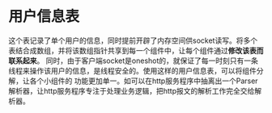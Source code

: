 # 用户信息表
这个表记录了单个用户的信息，同时提前开辟了内存空间供socket读写。将多个表结合成数组，并将该数组指针共享到每一个组件中，让每个组件通过**修改该表而联系起来**。
同时，由于客户端socket是oneshot的，就保证了每一时刻只有一条线程来操作该用户的信息，是线程安全的。使用这样的用户信息表，可以将组件分解，让各个小组件的
功能更加单一。如可以在http服务程序中抽离出一个Parser解析器，让http服务程序专注于处理业务逻辑，把http报文的解析工作完全交给解析器。